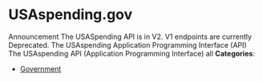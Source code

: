 # USAspending.gov


Announcement The USASpending API is in V2. V1 endpoints are currently Deprecated. The USAspending Application Programming Interface (API) The USAspending API (Application Programming Interface) all
**Categories**:

- [Government](https://github/awesome-apis/awesome-apis#government)



